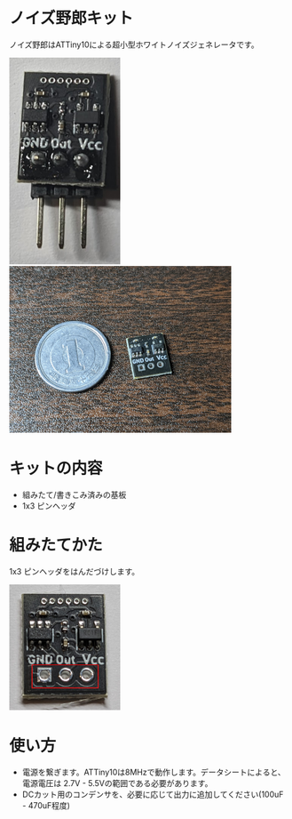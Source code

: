 # ノイズ野郎キット

ノイズ野郎はATTiny10による超小型ホワイトノイズジェネレータです。

![](img/noise_guy.png)
![](img/noise_guy2.png)

# キットの内容

- 組みたて/書きこみ済みの基板
- 1x3 ピンヘッダ

# 組みたてかた

1x3 ピンヘッダをはんだづけします。

![](img/soldering_point.png)

# 使い方

- 電源を繋ぎます。ATTiny10は8MHzで動作します。データシートによると、電源電圧は 2.7V - 5.5Vの範囲である必要があります。
- DCカット用のコンデンサを、必要に応じて出力に追加してください(100uF - 470uF程度)
